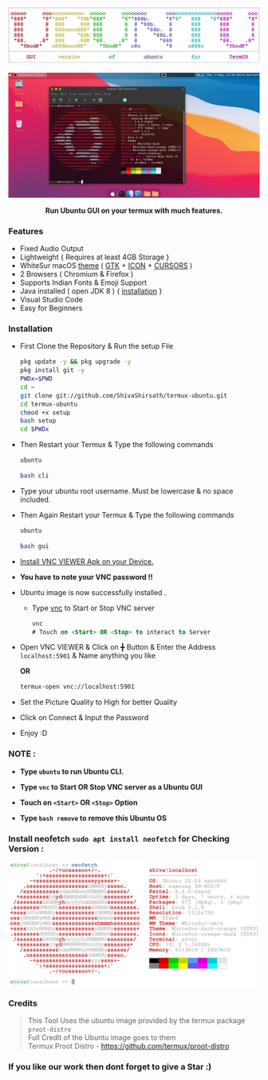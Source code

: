 ![](banner-o.png)
![]()
![](distro/gui.png)

<p align="center"><b>Run Ubuntu GUI on your termux with much features.</b></p>

### Features

- Fixed Audio Output
- Lightweight { Requires at least 4GB Storage }
- WhiteSur macOS [theme](https://github.com/ShivaShirsath/MacOS-theme-for-Ubuntu.git) ( [GTK](https://github.com/vinceliuice/WhiteSur-gtk-theme.git) + [ICON](https://github.com/vinceliuice/WhiteSur-icon-theme.git) + [CURSORS](https://github.com/vinceliuice/WhiteSur-cursors.git) )
- 2 Browsers ( Chromium & Firefox )
- Supports Indian Fonts & Emoji Support
- Java installed ( open JDK 8 ) { [installation](https://github.com/ShivaShirsath/Install-JDK-in-Ubuntu.git) }
- Visual Studio Code 
- Easy for Beginners

### Installation

- First Clone the Repository & Run the setup File

  ```bash
  pkg update -y && pkg upgrade -y
  pkg install git -y
  PWDx=$PWD
  cd ~
  git clone git://github.com/ShivaShirsath/termux-ubuntu.git
  cd termux-ubuntu
  chmod +x setup
  bash setup
  cd $PWDx
  ```

- Then Restart your Termux & Type the following commands

  ```bash
  ubuntu
  ```
  ```bash
  bash cli
  ```

- Type your ubuntu root username. Must be lowercase & no space included.

- Then Again Restart your Termux & Type the following commands

  ```bash
  ubuntu
  ```
  ```bash
  bash gui
  ```

- [ Install VNC VIEWER Apk on your Device. ](https://play.google.com/store/apps/details?id=com.realvnc.viewer.android&hl=en)

- **You have to note your VNC password !!**

- Ubuntu image is now successfully installed .

  - Type [vnc](https://github.com/ShivaShirsath/VNC.git) to Start or Stop VNC server
    ```sql
    vnc
    # Touch on <Start> OR <Stop> to interact to Server
    ```

- Open VNC VIEWER & Click on ╋ Button & Enter the Address `localhost:5901` & Name anything you like
  
  **OR**
  ```bash
  termux-open vnc://localhost:5901
  ```
- Set the Picture Quality to High for better Quality
- Click on Connect & Input the Password 
- Enjoy :D

### NOTE :

- **Type `ubuntu` to run Ubuntu CLI.**
- **Type `vnc` to Start OR Stop VNC server as a Ubuntu GUI**
- **Touch on `<Start>` OR `<Stop>` Option**

- **Type `bash remove` to remove this Ubuntu OS**

### Install neofetch `sudo apt install neofetch` for Checking Version : 

![](distro/cli-o.png)

### Credits 

   
   > This Tool Uses the ubuntu image provided by the termux package `proot-distro`    
   > Full Credit of the Ubuntu image goes to them    
   > Termux Proot Distro - https://github.com/termux/proot-distro   
   

### If you like our work then dont forget to give a Star :)

